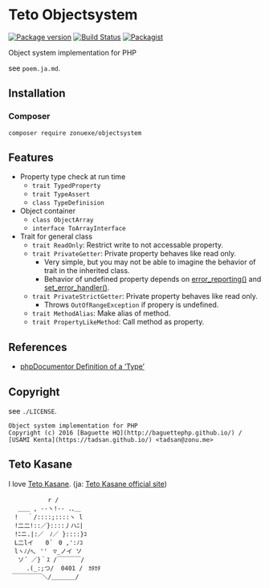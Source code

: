 Teto Objectsystem
=================

[![Package version](http://img.shields.io/packagist/v/zonuexe/objectsystem.svg?style=flat)](https://packagist.org/packages/zonuexe/objectsystem)
[![Build Status](https://travis-ci.org/BaguettePHP/objectsystem.svg?branch=master)](https://travis-ci.org/BaguettePHP/objectsystem)
[![Packagist](http://img.shields.io/packagist/dt/zonuexe/objectsystem.svg?style=flat)](https://packagist.org/packages/zonuexe/objectsystem)

Object system implementation for PHP

see `poem.ja.md`.

Installation
------------

### Composer

```
composer require zonuexe/objectsystem
```

Features
--------

* Property type check at run time
  * `trait TypedProperty`
  * `trait TypeAssert`
  * `class TypeDefinision`
* Object container
  * `class ObjectArray`
  * `interface ToArrayInterface`
* Trait for general class
  * `trait ReadOnly`: Restrict write to not accessable property.
  * `trait PrivateGetter`: Private property behaves like read only.
    * Very simple, but you may not be able to imagine the behavior of trait in the inherited class.
    * Behavior of undefined property depends on [error_reporting()](http://php.net/manual/function.error-reporting.php) and [set_error_handler()](http://php.net/manual/function.set-error-handler.php).
  * `trait PrivateStrictGetter`: Private property behaves like read only.
    * Throws `OutOfRangeException` if propery is undefined.
  * `trait MethodAlias`: Make alias of method.
  * `trait PropertyLikeMethod`: Call method as property.

References
----------

* [phpDocumentor Definition of a ‘Type’](http://www.phpdoc.org/docs/latest/references/phpdoc/types.html)

Copyright
---------

see `./LICENSE`.

    Object system implementation for PHP
    Copyright (c) 2016 [Baguette HQ](http://baguettephp.github.io/) / [USAMI Kenta](https://tadsan.github.io/) <tadsan@zonu.me>

Teto Kasane
-----------

I love [Teto Kasane](http://utau.wikia.com/wiki/Teto_Kasane). (ja: [Teto Kasane official site](http://kasaneteto.jp/))

```
　　　　　 　r /
　 ＿＿ , --ヽ!-- .､＿
　! 　｀/::::;::::ヽ l
　!二二!::／}::::丿ハﾆ|
　!ﾆニ.|:／　ﾉ／ }::::}ｺ
　L二lイ　　0´　0 ,':ﾉｺ
　lヽﾉ/ﾍ､ ''　▽_ノイ ソ
 　ソ´ ／}｀ｽ /￣￣￣￣/
　　　.(_:;つ/  0401 /　ｶﾀｶﾀ
 ￣￣￣￣￣＼/＿＿＿＿/
```
